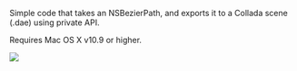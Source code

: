 Simple code that takes an NSBezierPath, and exports it to a Collada scene (.dae) using private API.

Requires Mac OS X v10.9 or higher.

[![](https://lh5.googleusercontent.com/-VVOnw4bZHG4/Uv-Zn3A0ChI/AAAAAAAABP4/PmvcZuirAoM/w640-h480-no/Screen+Shot+2014-02-15+at+16.41.48.jpg)](https://lh5.googleusercontent.com/-VVOnw4bZHG4/Uv-Zn3A0ChI/AAAAAAAABP4/PmvcZuirAoM/w2240-h1824-no/Screen+Shot+2014-02-15+at+16.41.48.jpg)
